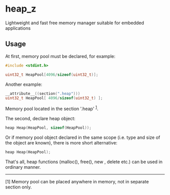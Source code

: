 # heap_z
Lightweight and fast free memory manager suitable for embedded applications

## Usage
At first, memory pool must be declared, for example:

```C
#include <stdint.h>

uint32_t HeapPool[4096/sizeof(uint32_t)];
```
Another example:

```C
__attribute__((section(".heap")))
uint32_t HeapPool[ 4096/sizeof(uint32_t) ];
```
Memory pool located in the section '.heap' <sup>[1](#footnote1)</sup>.


The second, declare heap object:

```C++
heap Heap(HeapPool, sizeof(HeapPool));
```
Or if memory pool object declared in the same scope (i.e. type and size of the object are known), there is more short alternative:
```C++
heap Heap(HeapPool);
```


That's all, heap functions (malloc(), free(), new , delete etc.) can be used in ordinary manner.

<hr>
<a name="footnote1"></a>[1] Memory pool can be placed anywhere in memory, not in separate section only.
